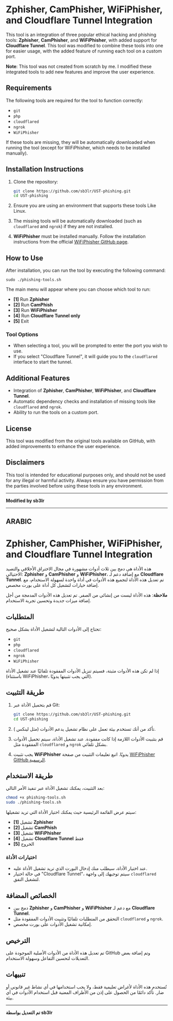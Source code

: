 
# **Zphisher, CamPhisher, WiFiPhisher, and Cloudflare Tunnel Integration**

This tool is an integration of three popular ethical hacking and phishing tools: **Zphisher**, **CamPhisher**, and **WiFiPhisher**, with added support for **Cloudflare Tunnel**. This tool was modified to combine these tools into one for easier usage, with the added feature of running each tool on a custom port.

**Note**: This tool was not created from scratch by me. I modified these integrated tools to add new features and improve the user experience.

## **Requirements**

The following tools are required for the tool to function correctly:

- `git`
- `php`
- `cloudflared`
- `ngrok`
- `WiFiPhisher`

If these tools are missing, they will be automatically downloaded when running the tool (except for WiFiPhisher, which needs to be installed manually).

## **Installation Instructions**

1. Clone the repository:
    ```bash
    git clone https://github.com/sb3lr/UST-phishing.git
    cd UST-phishing
    ```

2. Ensure you are using an environment that supports these tools Like Linux.

3. The missing tools will be automatically downloaded (such as `cloudflared` and `ngrok`) if they are not installed.

4. **WiFiPhisher** must be installed manually. Follow the installation instructions from the official [WiFiPhisher GitHub page](https://github.com/WiFiPhisher/WiFiPhisher).

## **How to Use**

After installation, you can run the tool by executing the following command:
```chmod +x phishing-tools.sh
sudo ./phishing-tools.sh
```

The main menu will appear where you can choose which tool to run:

- **[1]** Run **Zphisher**
- **[2]** Run **CamPhish**
- **[3]** Run **WiFiPhisher**
- **[4]** Run **Cloudflare Tunnel only**
- **[5]** Exit

### **Tool Options**
- When selecting a tool, you will be prompted to enter the port you wish to use.
- If you select "Cloudflare Tunnel", it will guide you to the `cloudflared` interface to start the tunnel.

## **Additional Features**
- Integration of **Zphisher**, **CamPhisher**, **WiFiPhisher**, and **Cloudflare Tunnel**.
- Automatic dependency checks and installation of missing tools like `cloudflared` and `ngrok`.
- Ability to run the tools on a custom port.

## **License**

This tool was modified from the original tools available on GitHub, with added improvements to enhance the user experience.

## **Disclaimers**

This tool is intended for educational purposes only, and should not be used for any illegal or harmful activity. Always ensure you have permission from the parties involved before using these tools in any environment.

---

**Modified by sb3lr**

---

## ARABIC

# **Zphisher, CamPhisher, WiFiPhisher, and Cloudflare Tunnel Integration**

هذه الأداة هي دمج بين ثلاث أدوات مشهورة في مجال الاختراق الأخلاقي والتصيد الاحتيالي: **Zphisher** و **CamPhisher** و **WiFiPhisher**، مع إضافة دعم لـ **Cloudflare Tunnel**. تم تعديل هذه الأداة لتجميع هذه الأدوات في أداة واحدة لسهولة الاستخدام، مع إضافة خيارات لتشغيل كل أداة على بورت مخصص.

**ملاحظة**: هذه الأداة ليست من إنشائي من الصفر. تم تعديل هذه الأدوات المدمجة من أجل إضافة ميزات جديدة وتحسين تجربة الاستخدام.

## **المتطلبات**

تحتاج إلى الأدوات التالية لتشغيل الأداة بشكل صحيح:

- `git`
- `php`
- `cloudflared`
- `ngrok`
- `WiFiPhisher`

إذا لم تكن هذه الأدوات مثبتة، فسيتم تنزيل الأدوات المفقودة تلقائيًا عند تشغيل الأداة (باستثناء WiFiPhisher، التي يجب تثبيتها يدويًا).

## **طريقة التثبيت**

1. قم بتحميل الأداة عبر Git:
    ```bash
    git clone https://github.com/sb3lr/UST-phishing.git
    cd UST-phishing
    ```

2. تأكد من أنك تستخدم بيئة تعمل على نظام تشغيل يدعم الأدوات (مثل لينكس ).

3. قم بتثبيت الأدوات اللازمة إذا كانت مفقودة. عند تشغيل الأداة، سيتم تحميل الأدوات المفقودة مثل `cloudflared` و `ngrok` بشكل تلقائي.

4. يجب تثبيت **WiFiPhisher** يدويًا. اتبع تعليمات التثبيت من صفحة [WiFiPhisher GitHub الرسمية](https://github.com/WiFiPhisher/WiFiPhisher).

## **طريقة الاستخدام**

بعد التثبيت، يمكنك تشغيل الأداة عبر تنفيذ الأمر التالي:
```bash
chmod +x phishing-tools.sh
sudo ./phishing-tools.sh
```

سيتم عرض القائمة الرئيسية حيث يمكنك اختيار الأداة التي تريد تشغيلها:

- **[1]** تشغيل **Zphisher**
- **[2]** تشغيل **CamPhish**
- **[3]** تشغيل **WiFiPhisher**
- **[4]** تشغيل **Cloudflare Tunnel** فقط
- **[5]** الخروج

### **اختيارات الأداة**
- عند اختيار الأداة، سيطلب منك إدخال البورت الذي تريد تشغيل الأداة عليه.
- في حالة اختيار "Cloudflare Tunnel"، سيتم توجيهك إلى واجهة `cloudflared` لتشغيل النفق.

## **الخصائص المضافة**
- دمج بين **Zphisher** و **CamPhisher** و **WiFiPhisher** مع دعم لـ **Cloudflare Tunnel**.
- التحقق من المتطلبات تلقائيًا وتثبيت الأدوات المفقودة مثل `cloudflared` و `ngrok`.
- إمكانية تشغيل الأدوات على بورت مخصص.

## **الترخيص**

تم تعديل هذه الأداة من الأدوات الأصلية الموجودة على GitHub وتم إضافة بعض التعديلات لتحسين التفاعل وسهولة الاستخدام.

## **تنبيهات**

تُستخدم هذه الأداة لأغراض تعليمية فقط، ولا يجب استخدامها في أي نشاط غير قانوني أو ضار. تأكد دائمًا من الحصول على إذن من الأطراف المعنية قبل استخدام الأدوات في أي بيئة.

---

**تم التعديل بواسطة sb3lr**
